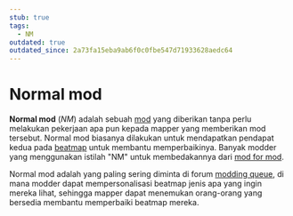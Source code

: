```yaml
---
stub: true
tags:
  - NM
outdated: true
outdated_since: 2a73fa15eba9ab6f0c0fbe547d71933628aedc64
---
```


# Normal mod

**Normal mod** (*NM*) adalah sebuah [mod](/wiki/Modding) yang diberikan tanpa perlu melakukan pekerjaan apa pun kepada mapper yang memberikan mod tersebut. Normal mod biasanya dilakukan untuk mendapatkan pendapat kedua pada [beatmap](/wiki/Beatmap) untuk membantu memperbaikinya. Banyak modder yang menggunakan istilah "NM" untuk membedakannya dari [mod for mod](/wiki/Modding/Mod_for_mod).

Normal mod adalah yang paling sering diminta di forum [modding queue](https://osu.ppy.sh/community/forums/60), di mana modder dapat mempersonalisasi beatmap jenis apa yang ingin mereka lihat, sehingga mapper dapat menemukan orang-orang yang bersedia membantu memperbaiki beatmap mereka.
